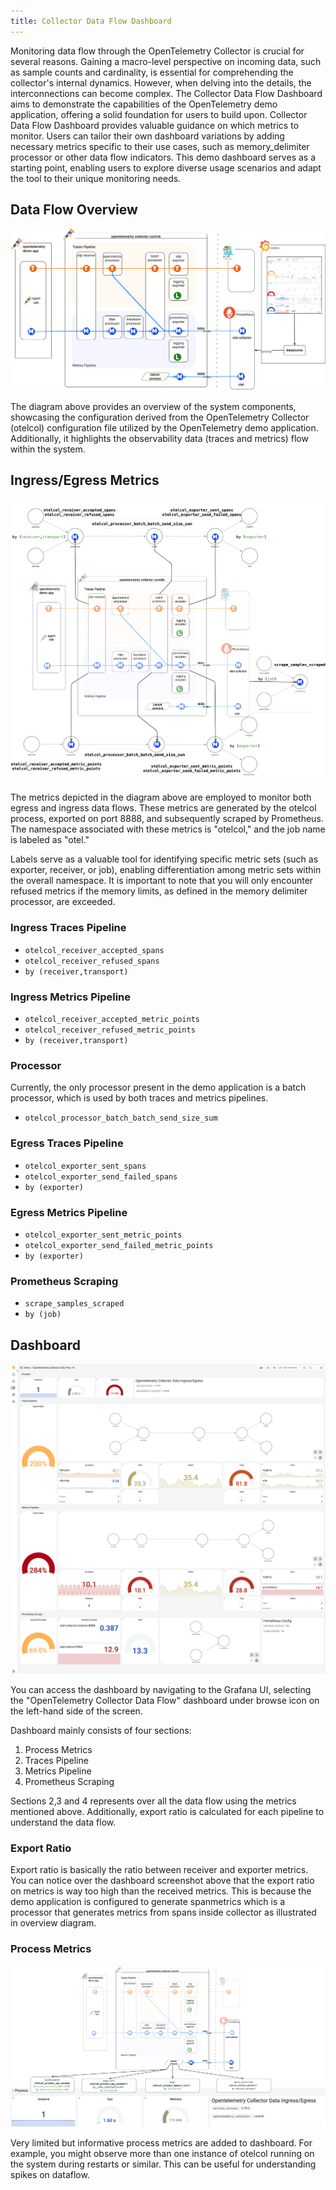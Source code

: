 ```yaml
---
title: Collector Data Flow Dashboard
---
```


Monitoring data flow through the OpenTelemetry Collector is crucial for several
reasons. Gaining a macro-level perspective on incoming data, such as sample
counts and cardinality, is essential for comprehending the collector's internal
dynamics. However, when delving into the details, the interconnections can
become complex. The Collector Data Flow Dashboard aims to demonstrate the
capabilities of the OpenTelemetry demo application, offering a solid foundation
for users to build upon. Collector Data Flow Dashboard provides valuable
guidance on which metrics to monitor. Users can tailor their own dashboard
variations by adding necessary metrics specific to their use cases, such as
memory_delimiter processor or other data flow indicators. This demo dashboard
serves as a starting point, enabling users to explore diverse usage scenarios
and adapt the tool to their unique monitoring needs.

## Data Flow Overview

![OpenTelemetry Collector Data Flow Overview](otelcol-data-flow-overview.png)

The diagram above provides an overview of the system components, showcasing the
configuration derived from the OpenTelemetry Collector (otelcol) configuration
file utilized by the OpenTelemetry demo application. Additionally, it highlights
the observability data (traces and metrics) flow within the system.

## Ingress/Egress Metrics

![OpenTelemetry Collector Ingress/Egress Metrics](otelcol-data-flow-metrics.png)

The metrics depicted in the diagram above are employed to monitor both egress
and ingress data flows. These metrics are generated by the otelcol process,
exported on port 8888, and subsequently scraped by Prometheus. The namespace
associated with these metrics is "otelcol," and the job name is labeled as
"otel."

Labels serve as a valuable tool for identifying specific metric sets (such as
exporter, receiver, or job), enabling differentiation among metric sets within
the overall namespace. It is important to note that you will only encounter
refused metrics if the memory limits, as defined in the memory delimiter
processor, are exceeded.

### Ingress Traces Pipeline

- `otelcol_receiver_accepted_spans`
- `otelcol_receiver_refused_spans`
- `by (receiver,transport)`

### Ingress Metrics Pipeline

- `otelcol_receiver_accepted_metric_points`
- `otelcol_receiver_refused_metric_points`
- `by (receiver,transport)`

### Processor

Currently, the only processor present in the demo application is a batch
processor, which is used by both traces and metrics pipelines.

- `otelcol_processor_batch_batch_send_size_sum`

### Egress Traces Pipeline

- `otelcol_exporter_sent_spans`
- `otelcol_exporter_send_failed_spans`
- `by (exporter)`

### Egress Metrics Pipeline

- `otelcol_exporter_sent_metric_points`
- `otelcol_exporter_send_failed_metric_points`
- `by (exporter)`

### Prometheus Scraping

- `scrape_samples_scraped`
- `by (job)`

## Dashboard

![OpenTelemetry Collector Data Flow dashboard](otelcol-data-flow-dashboard.png)

You can access the dashboard by navigating to the Grafana UI, selecting the
"OpenTelemetry Collector Data Flow" dashboard under browse icon on the left-hand
side of the screen.

Dashboard mainly consists of four sections:

1. Process Metrics
2. Traces Pipeline
3. Metrics Pipeline
4. Prometheus Scraping

Sections 2,3 and 4 represents over all the data flow using the metrics mentioned
above. Additionally, export ratio is calculated for each pipeline to understand
the data flow.

### Export Ratio

Export ratio is basically the ratio between receiver and exporter metrics. You
can notice over the dashboard screenshot above that the export ratio on metrics
is way too high than the received metrics. This is because the demo application
is configured to generate spanmetrics which is a processor that generates
metrics from spans inside collector as illustrated in overview diagram.

### Process Metrics

![OpenTelemetry Collector Process Metrics](otelcol-dashbord-process-metrics.png)

Very limited but informative process metrics are added to dashboard. For
example, you might observe more than one instance of otelcol running on the
system during restarts or similar. This can be useful for understanding spikes
on dataflow.
